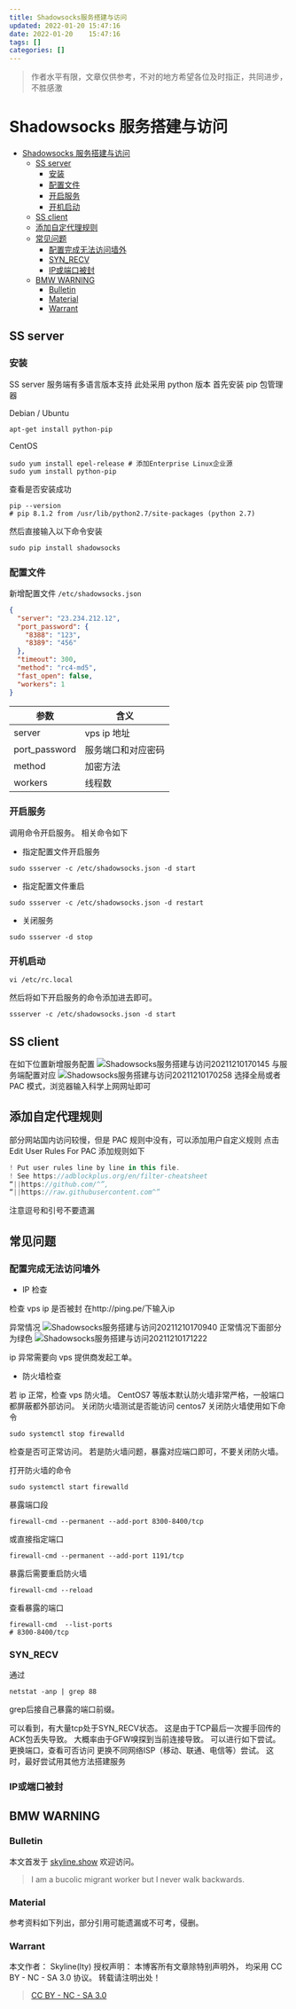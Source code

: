 ```yaml
---
title: Shadowsocks服务搭建与访问
updated: 2022-01-20	15:47:16
date: 2022-01-20	15:47:16
tags: []
categories: []
---
```

>作者水平有限，文章仅供参考，不对的地方希望各位及时指正，共同进步，不胜感激
            
            
# Shadowsocks 服务搭建与访问

<!-- @import "[TOC]" {cmd="toc" depthFrom=1 depthTo=6 orderedList=false} -->

<!-- code_chunk_output -->

- [Shadowsocks 服务搭建与访问](#shadowsocks-服务搭建与访问)
  - [SS server](#ss-server)
    - [安装](#安装)
    - [配置文件](#配置文件)
    - [开启服务](#开启服务)
    - [开机启动](#开机启动)
  - [SS client](#ss-client)
  - [添加自定代理规则](#添加自定代理规则)
  - [常见问题](#常见问题)
    - [配置完成无法访问墙外](#配置完成无法访问墙外)
    - [SYN_RECV](#syn_recv)
    - [IP或端口被封](#ip或端口被封)
  - [BMW WARNING](#bmw-warning)
    - [Bulletin](#bulletin)
    - [Material](#material)
    - [Warrant](#warrant)

<!-- /code_chunk_output -->

## SS server

### 安装

SS server 服务端有多语言版本支持
此处采用 python 版本
首先安装 pip 包管理器

Debian / Ubuntu

```shell
apt-get install python-pip
```

CentOS

```shell
sudo yum install epel-release # 添加Enterprise Linux企业源
sudo yum install python-pip
```

查看是否安装成功

```shell
pip --version
# pip 8.1.2 from /usr/lib/python2.7/site-packages (python 2.7)
```

然后直接输入以下命令安装

```python
sudo pip install shadowsocks
```

### 配置文件

新增配置文件
`/etc/shadowsocks.json`

```json
{
  "server": "23.234.212.12",
  "port_password": {
    "8388": "123",
    "8389": "456"
  },
  "timeout": 300,
  "method": "rc4-md5",
  "fast_open": false,
  "workers": 1
}
```

| 参数          | 含义               |
| ------------- | ------------------ |
| server        | vps ip 地址        |
| port_password | 服务端口和对应密码 |
| method        | 加密方法           |
| workers       | 线程数             |

### 开启服务

调用命令开启服务。
相关命令如下

- 指定配置文件开启服务

```shell
sudo ssserver -c /etc/shadowsocks.json -d start
```

- 指定配置文件重启

```shell
sudo ssserver -c /etc/shadowsocks.json -d restart
```

- 关闭服务

```shell
sudo ssserver -d stop
```

### 开机启动
<!--more-->

```shell
vi /etc/rc.local
```

然后将如下开启服务的命令添加进去即可。

```shell
ssserver -c /etc/shadowsocks.json -d start

```

## SS client

在如下位置新增服务配置
![Shadowsocks服务搭建与访问20211210170145](https://raw.githubusercontent.com/skylinety/blog-pics/master/imgs/Shadowsocks%E6%9C%8D%E5%8A%A1%E6%90%AD%E5%BB%BA%E4%B8%8E%E8%AE%BF%E9%97%AE20211210170145.png)
与服务端配置对应
![Shadowsocks服务搭建与访问20211210170258](https://raw.githubusercontent.com/skylinety/blog-pics/master/imgs/Shadowsocks%E6%9C%8D%E5%8A%A1%E6%90%AD%E5%BB%BA%E4%B8%8E%E8%AE%BF%E9%97%AE20211210170258.png)
选择全局或者 PAC 模式，浏览器输入科学上网网址即可

## 添加自定代理规则

部分网站国内访问较慢，但是 PAC 规则中没有，可以添加用户自定义规则
点击 Edit User Rules For PAC
添加规则如下

```js
! Put user rules line by line in this file.
! See https://adblockplus.org/en/filter-cheatsheet
“||https://github.com/^”,
“||https://raw.githubusercontent.com^”
```

注意逗号和引号不要遗漏

## 常见问题

### 配置完成无法访问墙外

- IP 检查

检查 vps ip 是否被封
在http://ping.pe/下输入ip

异常情况
![Shadowsocks服务搭建与访问20211210170940](https://raw.githubusercontent.com/skylinety/blog-pics/master/imgs/Shadowsocks%E6%9C%8D%E5%8A%A1%E6%90%AD%E5%BB%BA%E4%B8%8E%E8%AE%BF%E9%97%AE20211210170940.png)
正常情况下面部分为绿色
![Shadowsocks服务搭建与访问20211210171222](https://raw.githubusercontent.com/skylinety/blog-pics/master/imgs/Shadowsocks%E6%9C%8D%E5%8A%A1%E6%90%AD%E5%BB%BA%E4%B8%8E%E8%AE%BF%E9%97%AE20211210171222.png)

ip 异常需要向 vps 提供商发起工单。

- 防火墙检查

若 ip 正常，检查 vps 防火墙。
CentOS7 等版本默认防火墙非常严格，一般端口都屏蔽都外部访问。
关闭防火墙测试是否能访问
centos7 关闭防火墙使用如下命令

```shell
sudo systemctl stop firewalld
```

检查是否可正常访问。
若是防火墙问题，暴露对应端口即可，不要关闭防火墙。

打开防火墙的命令

```shell
sudo systemctl start firewalld
```

暴露端口段

```shell
firewall-cmd --permanent --add-port 8300-8400/tcp
```

或直接指定端口

```shell
firewall-cmd --permanent --add-port 1191/tcp
```

暴露后需要重启防火墙

```shell
firewall-cmd --reload
```

查看暴露的端口

```shell
firewall-cmd  --list-ports
# 8300-8400/tcp
```
### SYN_RECV
通过 
```shell
netstat -anp | grep 88
```
grep后接自己暴露的端口前缀。

可以看到，有大量tcp处于SYN_RECV状态。
这是由于TCP最后一次握手回传的ACK包丢失导致。
大概率由于GFW嗅探到当前连接导致。
可以进行如下尝试。
更换端口，查看可否访问
更换不同网络ISP（移动、联通、电信等）尝试。
这时，最好尝试用其他方法搭建服务
### IP或端口被封



## BMW WARNING

### Bulletin

本文首发于 [skyline.show](skyline.show) 欢迎访问。

> I am a bucolic migrant worker but I never walk backwards.

### Material

参考资料如下列出，部分引用可能遗漏或不可考，侵删。

>

### Warrant

本文作者： Skyline(lty)
授权声明： 本博客所有文章除特别声明外， 均采用 CC BY - NC - SA 3.0 协议。 转载请注明出处！

> [CC BY - NC - SA 3.0](https://creativecommons.org/licenses/by-nc-sa/3.0/deed.zh)
            